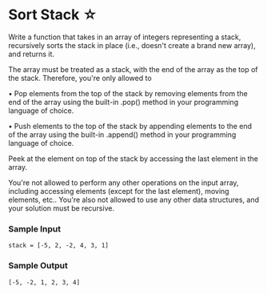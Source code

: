 # Sort Stack ☆

Write a function that takes in an array of integers representing a stack, recursively sorts the stack in place (i.e., doesn't create a brand new array), and returns it.

The array must be treated as a stack, with the end of the array as the top of the stack. Therefore, you're only allowed to

• Pop elements from the top of the stack by removing elements from the end of the array using the built-in .pop() method in your programming language of choice.

• Push elements to the top of the stack by appending elements to the end of the array using the built-in .append() method in your programming language of choice.

Peek at the element on top of the stack by accessing the last element in the array.

You're not allowed to perform any other operations on the input array, including accessing elements (except for the last element), moving elements, etc.. You're also not allowed to use any other data structures, and your solution must be recursive.

### Sample Input

`stack = [-5, 2, -2, 4, 3, 1]`

### Sample Output

`[-5, -2, 1, 2, 3, 4]`